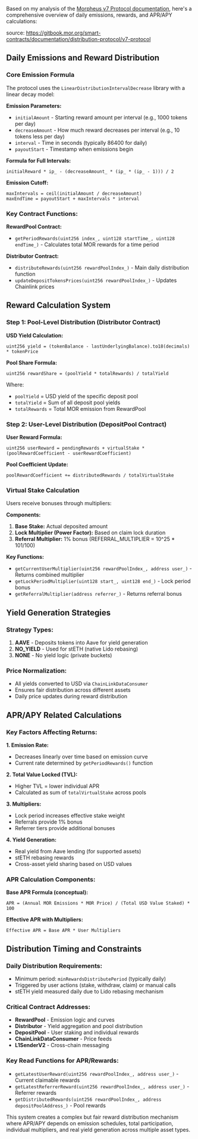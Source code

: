 Based on my analysis of the [Morpheus v7 Protocol documentation](https://gitbook.mor.org/smart-contracts/documentation/distribution-protocol/v7-protocol), here's a comprehensive overview of daily emissions, rewards, and APR/APY calculations:

source: https://gitbook.mor.org/smart-contracts/documentation/distribution-protocol/v7-protocol

## **Daily Emissions and Reward Distribution**

### **Core Emission Formula**
The protocol uses the `LinearDistributionIntervalDecrease` library with a linear decay model:

**Emission Parameters:**
- `initialAmount` - Starting reward amount per interval (e.g., 1000 tokens per day)
- `decreaseAmount` - How much reward decreases per interval (e.g., 10 tokens less per day)  
- `interval` - Time in seconds (typically 86400 for daily)
- `payoutStart` - Timestamp when emissions begin

**Formula for Full Intervals:**
```
initialReward * ip_ - (decreaseAmount_ * (ip_ * (ip_ - 1))) / 2
```

**Emission Cutoff:**
```
maxIntervals = ceil(initialAmount / decreaseAmount)
maxEndTime = payoutStart + maxIntervals * interval
```

### **Key Contract Functions:**

**RewardPool Contract:**
- `getPeriodRewards(uint256 index_, uint128 startTime_, uint128 endTime_)` - Calculates total MOR rewards for a time period

**Distributor Contract:**
- `distributeRewards(uint256 rewardPoolIndex_)` - Main daily distribution function
- `updateDepositTokensPrices(uint256 rewardPoolIndex_)` - Updates Chainlink prices

## **Reward Calculation System**

### **Step 1: Pool-Level Distribution (Distributor Contract)**

**USD Yield Calculation:**
```
uint256 yield = (tokenBalance - lastUnderlyingBalance).to18(decimals) * tokenPrice
```

**Pool Share Formula:**
```
uint256 rewardShare = (poolYield * totalRewards) / totalYield
```

Where:
- `poolYield` = USD yield of the specific deposit pool
- `totalYield` = Sum of all deposit pool yields
- `totalRewards` = Total MOR emission from RewardPool

### **Step 2: User-Level Distribution (DepositPool Contract)**

**User Reward Formula:**
```
uint256 userReward = pendingRewards + virtualStake * (poolRewardCoefficient - userRewardCoefficient)
```

**Pool Coefficient Update:**
```
poolRewardCoefficient += distributedRewards / totalVirtualStake
```

### **Virtual Stake Calculation**
Users receive bonuses through multipliers:

**Components:**
1. **Base Stake:** Actual deposited amount
2. **Lock Multiplier (Power Factor):** Based on claim lock duration
3. **Referral Multiplier:** 1% bonus (REFERRAL_MULTIPLIER = 10^25 * 101/100)

**Key Functions:**
- `getCurrentUserMultiplier(uint256 rewardPoolIndex_, address user_)` - Returns combined multiplier
- `getLockPeriodMultiplier(uint128 start_, uint128 end_)` - Lock period bonus
- `getReferralMultiplier(address referrer_)` - Returns referral bonus

## **Yield Generation Strategies**

### **Strategy Types:**
1. **AAVE** - Deposits tokens into Aave for yield generation
2. **NO_YIELD** - Used for stETH (native Lido rebasing)
3. **NONE** - No yield logic (private buckets)

### **Price Normalization:**
- All yields converted to USD via `ChainLinkDataConsumer`
- Ensures fair distribution across different assets
- Daily price updates during reward distribution

## **APR/APY Related Calculations**

### **Key Factors Affecting Returns:**

**1. Emission Rate:** 
- Decreases linearly over time based on emission curve
- Current rate determined by `getPeriodRewards()` function

**2. Total Value Locked (TVL):**
- Higher TVL = lower individual APR
- Calculated as sum of `totalVirtualStake` across pools

**3. Multipliers:**
- Lock period increases effective stake weight
- Referrals provide 1% bonus
- Referrer tiers provide additional bonuses

**4. Yield Generation:**
- Real yield from Aave lending (for supported assets)
- stETH rebasing rewards
- Cross-asset yield sharing based on USD values

### **APR Calculation Components:**

**Base APR Formula (conceptual):**
```
APR = (Annual MOR Emissions * MOR Price) / (Total USD Value Staked) * 100
```

**Effective APR with Multipliers:**
```
Effective APR = Base APR * User Multipliers
```

## **Distribution Timing and Constraints**

### **Daily Distribution Requirements:**
- Minimum period: `minRewardsDistributePeriod` (typically daily)
- Triggered by user actions (stake, withdraw, claim) or manual calls
- stETH yield measured daily due to Lido rebasing mechanism

### **Critical Contract Addresses:**
- **RewardPool** - Emission logic and curves
- **Distributor** - Yield aggregation and pool distribution  
- **DepositPool** - User staking and individual rewards
- **ChainLinkDataConsumer** - Price feeds
- **L1SenderV2** - Cross-chain messaging

### **Key Read Functions for APR/Rewards:**
- `getLatestUserReward(uint256 rewardPoolIndex_, address user_)` - Current claimable rewards
- `getLatestReferrerReward(uint256 rewardPoolIndex_, address user_)` - Referrer rewards
- `getDistributedRewards(uint256 rewardPoolIndex_, address depositPoolAddress_)` - Pool rewards

This system creates a complex but fair reward distribution mechanism where APR/APY depends on emission schedules, total participation, individual multipliers, and real yield generation across multiple asset types.